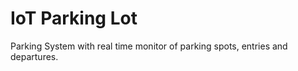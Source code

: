 # IoT Parking Lot

Parking System with real time monitor of parking spots, entries and departures.

